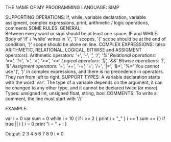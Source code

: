 THE NAME OF MY PROGRAMMING LANGUAGE: SIMP



SUPPORTING OPERATIONS: 
    if, while, variable declaration, variable assigment, complex expressions, print, arithmetic / logic operations, comments
SOME RULES:
    GENERAL:    
        Between every word or sign should be at least one space.
    IF and WHILE: 
        Body of 'if' / 'while' writes in '{', '}' scopes, '{' scope should be at the end of condition, '}' scope should be alone on line.
    COMPLEX EXPRESSIONS: (also ARITHMETIC, RELATIONAL, LOGICAL, BITWISE and ASSIGMENT operators):
        Arithmetic operators: 
            '+', '-', '*', '/', '%'
        Relational operations:
            '==', '!=', '>', '<', '>=', '<='
        Logical operators: 
            '||', '&&'
        Bitwise operations:
            '|', '&'
        Assigment operators: 
            '=', '+=', '-=', '*=', '/=', '|=', '&=', '%='
	You cannot use '(', ')' in complex expressions, and there is no precedence in operators. They run from left to right.
    SUPPORT TYPES:
        A variable declaration starts with the word 'var'. The type of a variable depends on the argument, it can be changed to any other type, and it cannot be declared twice (or more).
        Types: unsigned int, unsigned float, string, bool
    COMMENTS:
        To write a comment, the line must start with '//'


EXAMPLE:


var i = 0
var sum = 0
while i < 10 {
	if i >= 2 {
        print i + "_"
	}
    i += 1
    sum += i
}
if true || i {
    i = 0
    print "i = " + i
}

Output: 2 3 4 5 6 7 8 9 i = 0

